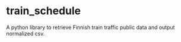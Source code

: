 # train_schedule
A python library to retrieve Finnish train traffic public data and output normalized csv.
